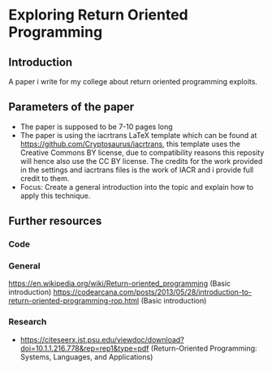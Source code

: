 # Exploring Return Oriented Programming
## Introduction
A paper i write for my college about return oriented programming exploits.
## Parameters of the paper
- The paper is supposed to be 7-10 pages long
- The paper is using the iacrtrans LaTeX template which can be found at https://github.com/Cryptosaurus/iacrtrans, this template uses the Creative Commons BY license, due to compatibility reasons this reposity will hence also use the CC BY license.
The credits for the work provided in the settings and iacrtrans files is the work of IACR and i provide full credit to them.
- Focus: Create a general introduction into the topic and explain how to apply this technique.
## Further resources
### Code
### General
https://en.wikipedia.org/wiki/Return-oriented_programming (Basic introduction)
https://codearcana.com/posts/2013/05/28/introduction-to-return-oriented-programming-rop.html (Basic introduction)
### Research
- https://citeseerx.ist.psu.edu/viewdoc/download?doi=10.1.1.216.778&rep=rep1&type=pdf (Return-Oriented Programming:
Systems, Languages, and Applications)